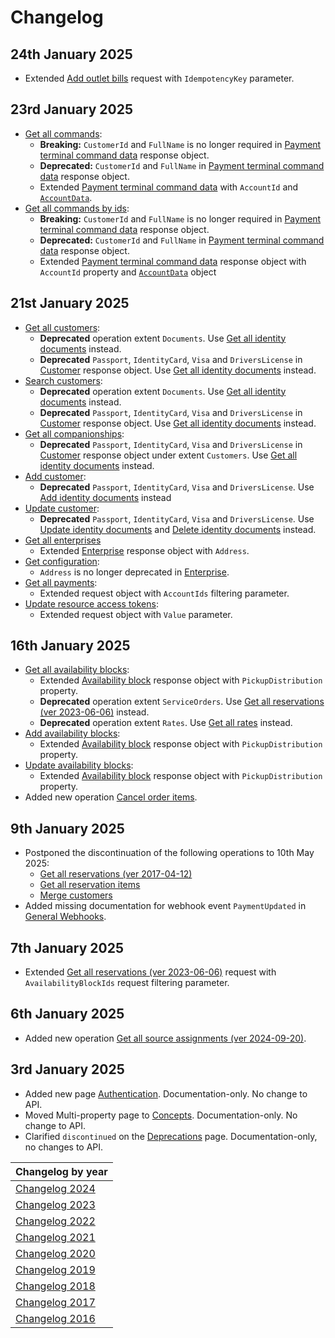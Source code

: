 # Changelog

## 24th January 2025
* Extended [Add outlet bills](../operations/outletbills.md#add-outlet-bills) request with `IdempotencyKey`  parameter.

## 23rd January 2025
* [Get all commands](../operations/commands.md#get-all-commands):
  * **Breaking:** `CustomerId` and `FullName` is no longer required in [Payment terminal command data](../operations/commands.md#payment-terminal-command-data) response object.
  * **Deprecated:** `CustomerId` and `FullName` in [Payment terminal command data](../operations/commands.md#payment-terminal-command-data) response object.
  * Extended [Payment terminal command data](../operations/commands.md#payment-terminal-command-data) with `AccountId` and [`AccountData`](../operations/commands.md#account-data-for-payment-terminal-command).
* [Get all commands by ids](../operations/commands.md#get-all-commands-by-ids):
  * **Breaking:** `CustomerId` and `FullName` is no longer required in [Payment terminal command data](../operations/commands.md#payment-terminal-command-data) response object.
  * **Deprecated:** `CustomerId` and `FullName` in [Payment terminal command data](../operations/commands.md#payment-terminal-command-data) response object.
  * Extended [Payment terminal command data](../operations/commands.md#payment-terminal-command-data) response object with `AccountId` property and [`AccountData`](../operations/commands.md#account-data-for-payment-terminal-command) object

## 21st January 2025
* [Get all customers](../operations/customers.md#get-all-customers):
  * **Deprecated** operation extent `Documents`. Use [Get all identity documents](../operations/identitydocuments.md#get-all-identity-documents) instead.
  * **Deprecated** `Passport`, `IdentityCard`, `Visa` and `DriversLicense` in [Customer](../operations/customers.md#customer) response object. Use [Get all identity documents](../operations/identitydocuments.md#get-all-identity-documents) instead.
* [Search customers](../operations/customers.md#search-customers):
  * **Deprecated** operation extent `Documents`. Use [Get all identity documents](../operations/identitydocuments.md#get-all-identity-documents) instead.
  * **Deprecated** `Passport`, `IdentityCard`, `Visa` and `DriversLicense` in [Customer](../operations/customers.md#customer) response object. Use [Get all identity documents](../operations/identitydocuments.md#get-all-identity-documents) instead.
* [Get all companionships](../operations/companionships.md#get-all-companionships):
  * **Deprecated** `Passport`, `IdentityCard`, `Visa` and `DriversLicense` in [Customer](../operations/customers.md#customer) response object under extent `Customers`. Use [Get all identity documents](../operations/identitydocuments.md#get-all-identity-documents) instead.
* [Add customer](../operations/customers.md#add-customer): 
  * **Deprecated** `Passport`, `IdentityCard`, `Visa` and `DriversLicense`. Use [Add identity documents](../operations/identitydocuments.md#add-identity-documents) instead
* [Update customer](../operations/customers.md#update-customer): 
  * **Deprecated** `Passport`, `IdentityCard`, `Visa` and `DriversLicense`. Use [Update identity documents](../operations/identitydocuments.md#update-identity-documents) and [Delete identity documents](../operations/identitydocuments.md#delete-identity-documents) instead.
* [Get all enterprises](../operations/enterprises.md#get-all-enterprises)
  * Extended [Enterprise](../operations/enterprises.md#enterprise) response object with `Address`.
* [Get configuration](../operations/configuration.md#get-configuration): 
  * `Address` is no longer deprecated in [Enterprise](../operations/configuration.md#enterprise).
* [Get all payments](../operations/payments.md#get-all-payments):
  * Extended request object with `AccountIds` filtering parameter.
* [Update resource access tokens](../operations/resourceaccesstokens.md#update-resource-access-tokens): 
  * Extended request object with `Value` parameter.

## 16th January 2025
* [Get all availability blocks](../operations/availabilityblocks.md#get-all-availability-blocks):
  * Extended [Availability block](../operations/availabilityblocks.md#availability-block) response object with `PickupDistribution` property.
  * **Deprecated** operation extent `ServiceOrders`. Use [Get all reservations (ver 2023-06-06)](../operations/reservations.md#get-all-reservations-ver-2023-06-06) instead.
  * **Deprecated** operation extent `Rates`. Use [Get all rates](../operations/rates.md#get-all-rates) instead.
* [Add availability blocks](../operations/availabilityblocks.md#get-all-availability-blocks):
  * Extended [Availability block](../operations/availabilityblocks.md#availability-block) response object with `PickupDistribution` property.
* [Update availability blocks](../operations/availabilityblocks.md#get-all-availability-blocks):
  * Extended [Availability block](../operations/availabilityblocks.md#availability-block) response object with `PickupDistribution` property.
* Added new operation [Cancel order items](../operations/orderitems.md#cancel-order-items).

## 9th January 2025
* Postponed the discontinuation of the following operations to 10th May 2025:
  * [Get all reservations (ver 2017-04-12)](../operations/reservations.md#get-all-reservations-ver-2017-04-12)
  * [Get all reservation items](../operations/reservations.md#get-all-reservation-items)
  * [Merge customers](../operations/customers.md#merge-customers)
* Added missing documentation for webhook event `PaymentUpdated` in [General Webhooks](../events/wh-general.md).

## 7th January 2025
* Extended [Get all reservations (ver 2023-06-06)](../operations/reservations.md) request with `AvailabilityBlockIds` request filtering parameter.

## 6th January 2025
* Added new operation [Get all source assignments (ver 2024-09-20)](../operations/sourceassignments.md#get-all-source-assignments-ver-2024-09-20).

## 3rd January 2025
* Added new page [Authentication](../guidelines/authentication.md). Documentation-only. No change to API.
* Moved Multi-property page to [Concepts](../concepts/README.md). Documentation-only. No change to API.
* Clarified `discontinued` on the [Deprecations](../deprecations/README.md) page. Documentation-only, no changes to API.

| Changelog by year |
| :-- |
| [Changelog 2024](changelog2024.md) |
| [Changelog 2023](changelog2023.md) |
| [Changelog 2022](changelog2022.md) |
| [Changelog 2021](changelog2021.md) |
| [Changelog 2020](changelog2020.md) |
| [Changelog 2019](changelog2019.md) |
| [Changelog 2018](changelog2018.md) |
| [Changelog 2017](changelog2017.md) |
| [Changelog 2016](changelog2016.md) |
